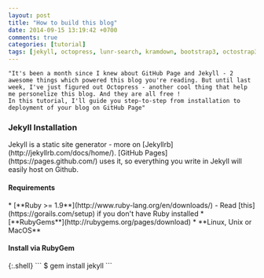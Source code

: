 ```yaml
---
layout: post
title: "How to build this blog"
date: 2014-09-15 13:19:42 +0700
comments: true
categories: [tutorial]
tags: [jekyll, octopress, lunr-search, kramdown, bootstrap3, octostrap3, github, gh-page]
---
```


    "It's been a month since I knew about GitHub Page and Jekyll - 2 awesome things which powered this blog you're reading. But until last week, I've just figured out Octopress - another cool thing that help me personelize this blog. And they are all free !
    In this tutorial, I'll guide you step-to-step from installation to deployment of your blog on GitHub Page"

<h3>Jekyll Installation</h3>
Jekyll is a static site generator - more on [Jekyllrb](http://jekyllrb.com/docs/home/). [GitHub Pages](https://pages.github.com/) uses it, so everything you write in Jekyll will easily host on Github. 
<h4>Requirements</h4>
* [**Ruby >= 1.9**](http://www.ruby-lang.org/en/downloads/) - Read [this](https://gorails.com/setup) if you don't have Ruby installed   
* [**RubyGems**](http://rubygems.org/pages/download)
* **Linux, Unix or MacOS** 
<h4>Install via RubyGem</h4>
{:.shell}
```
$ gem install jekyll
```


